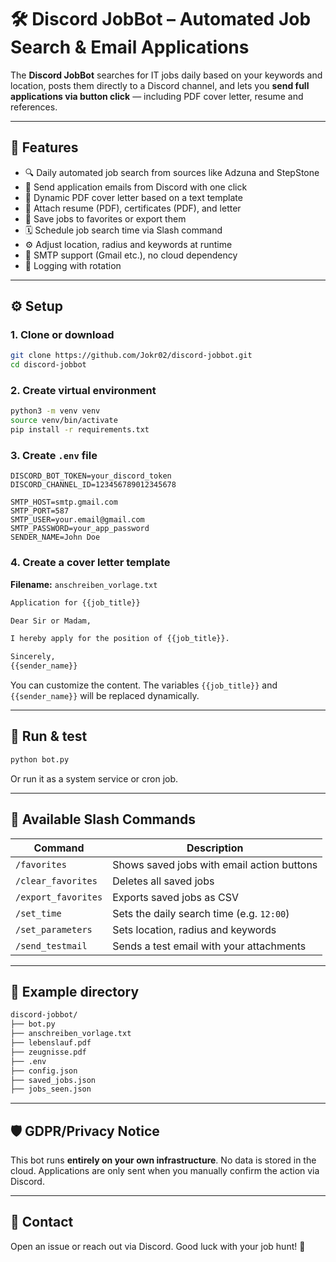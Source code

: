 # 🛠️ Discord JobBot – Automated Job Search & Email Applications

The **Discord JobBot** searches for IT jobs daily based on your keywords and location, posts them directly to a Discord channel, and lets you **send full applications via button click** — including PDF cover letter, resume and references.

---

## 🚀 Features

- 🔍 Daily automated job search from sources like Adzuna and StepStone
- 💬 Send application emails from Discord with one click
- 📝 Dynamic PDF cover letter based on a text template
- 📎 Attach resume (PDF), certificates (PDF), and letter
- 💾 Save jobs to favorites or export them
- 🗓 Schedule job search time via Slash command
- ⚙️ Adjust location, radius and keywords at runtime
- 🔐 SMTP support (Gmail etc.), no cloud dependency
- 📄 Logging with rotation

---

## ⚙️ Setup

### 1. Clone or download

```bash
git clone https://github.com/Jokr02/discord-jobbot.git
cd discord-jobbot
```

### 2. Create virtual environment

```bash
python3 -m venv venv
source venv/bin/activate
pip install -r requirements.txt
```

### 3. Create `.env` file

```env
DISCORD_BOT_TOKEN=your_discord_token
DISCORD_CHANNEL_ID=123456789012345678

SMTP_HOST=smtp.gmail.com
SMTP_PORT=587
SMTP_USER=your.email@gmail.com
SMTP_PASSWORD=your_app_password
SENDER_NAME=John Doe
```

### 4. Create a cover letter template

**Filename:** `anschreiben_vorlage.txt`

```txt
Application for {{job_title}}

Dear Sir or Madam,

I hereby apply for the position of {{job_title}}.

Sincerely,  
{{sender_name}}
```

You can customize the content. The variables `{{job_title}}` and `{{sender_name}}` will be replaced dynamically.

---

## 🧪 Run & test

```bash
python bot.py
```

Or run it as a system service or cron job.

---

## 💬 Available Slash Commands

| Command             | Description                                     |
|---------------------|-------------------------------------------------|
| `/favorites`         | Shows saved jobs with email action buttons      |
| `/clear_favorites`  | Deletes all saved jobs                          |
| `/export_favorites` | Exports saved jobs as CSV                       |
| `/set_time`         | Sets the daily search time (e.g. `12:00`)       |
| `/set_parameters`   | Sets location, radius and keywords              |
| `/send_testmail`    | Sends a test email with your attachments        |

---

## 📁 Example directory

```bash
discord-jobbot/
├── bot.py
├── anschreiben_vorlage.txt
├── lebenslauf.pdf
├── zeugnisse.pdf
├── .env
├── config.json
├── saved_jobs.json
├── jobs_seen.json
```

---

## 🛡️ GDPR/Privacy Notice

This bot runs **entirely on your own infrastructure**. No data is stored in the cloud. Applications are only sent when you manually confirm the action via Discord.

---

## 💬 Contact

Open an issue or reach out via Discord. Good luck with your job hunt! 🚀

